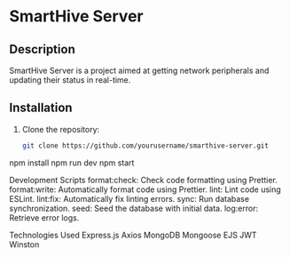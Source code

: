 # SmartHive Server

## Description

SmartHive Server is a project aimed at getting network peripherals and updating their status in real-time.

## Installation

1. Clone the repository:
   ```bash
   git clone https://github.com/yourusername/smarthive-server.git
npm install
npm run dev
npm start

Development Scripts
format:check: Check code formatting using Prettier.
format:write: Automatically format code using Prettier.
lint: Lint code using ESLint.
lint:fix: Automatically fix linting errors.
sync: Run database synchronization.
seed: Seed the database with initial data.
log:error: Retrieve error logs.

Technologies Used
Express.js
Axios
MongoDB
Mongoose
EJS
JWT
Winston
